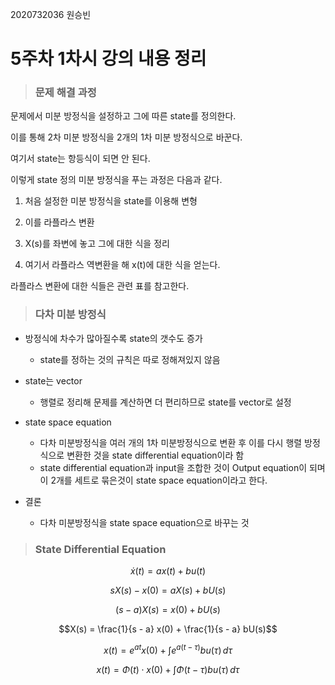 2020732036 원승빈


# **5주차 1차시 강의 내용 정리**

> ### **문제 해결 과정**

문제에서 미분 방정식을 설정하고 그에 따른 state를 정의한다.

이를 통해 2차 미분 방정식을 2개의 1차 미분 방정식으로 바꾼다.

여기서 state는 항등식이 되면 안 된다.

이렇게 state 정의 미분 방정식을 푸는 과정은 다음과 같다.

1.  처음 설정한 미분 방정식을 state를 이용해 변형

2.  이를 라플라스 변환

3.  X(s)를 좌변에 놓고 그에 대한 식을 정리

4.  여기서 라플라스 역변환을 해 x(t)에 대한 식을 얻는다.

라플라스 변환에 대한 식들은 관련 표를 참고한다.  




> ### **다차 미분 방정식**

* 방정식에 차수가 많아질수록 state의 갯수도 증가
  * state를 정하는 것의 규칙은 따로 정해져있지 않음

* state는 vector
  * 행렬로 정리해 문제를 계산하면 더 편리하므로 state를
  vector로 설정

* state space equation 
  * 다차 미분방정식을 여러 개의 1차 미분방정식으로 변환 후 이를 다시 행렬
  방정식으로 변환한 것을 state differential equation이라 함
  * state differential equation과 input을 조합한 것이 Output equation이 되며 이 2개를 세트로 묶은것이 state space equation이라고 한다.

* 결론
  * 다차 미분방정식을 state space equation으로 바꾸는 것   


> ### State Differential Equation  

$$\dot{x}(t) = ax(t) + bu(t)$$

$$sX(s) - x(0) = aX(s) + bU(s)$$

$$(s - a)X(s) = x(0) + bU(s)$$

$$X(s) = \frac{1}{s - a} x(0) + \frac{1}{s - a} bU(s)$$

$$x(t) = e^{at} x(0) + \int e^{a(t - \tau)} b u(\tau) \, d\tau$$

$$x(t) = \Phi(t) \cdot x(0) + \int \Phi(t - \tau) b u(\tau) \, d\tau$$

